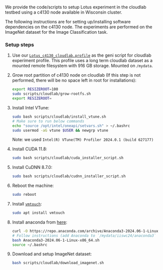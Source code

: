 We provide the code/scripts to setup Lotus experiment in the cloudlab testbed using a c4130 node available in Wisconsin cluster.

The following instructions are for setting up/installing software dependencies on the c4130 node. The experiments are performed on the ImageNet dataset for the Image Classification task.

### Setup steps


1. Use our [`Lotus_c4130_cloudlab.profile`](Lotus_c4130_cloudlab.profile) as the geni script for cloudlab experiment profile. This profile uses a long term cloudlab dataset as a mounted remote filesystem with 916 GB storage. Mounted on `/mydata`.

2. Grow root partition of c4130 node on cloudlab (If this step is not performed, there will be no space left in root for installations):
    ```bash
    export RESIZEROOT=100
    sudo scripts/cloudlab/grow-rootfs.sh
    export RESIZEROOT=
    ```
3. Install Intel VTune:
    ```bash
    sudo bash scripts/cloudlab/install_vtune.sh
    # Make sure to run below commands 
    echo "source /opt/intel/oneapi/setvars.sh" > ~/.bashrc
    sudo usermod -aG vtune $USER && newgrp vtune
    ```
    Note: we used `Intel(R) VTune(TM) Profiler 2024.0.1 (build 627177)`
4. Install CUDA 11.8:
    ```bash
    sudo bash scripts/cloudlab/cuda_installer_script.sh
    ```
5. Install CuDNN 8.7.0:
    ```bash
    sudo bash scripts/cloudlab/cudnn_installer_script.sh
    ```
6. Reboot the machine:
    ```bash
    sudo reboot
    ```
7. Install [`vmtouch`](https://linux.die.net/man/8/vmtouch):
    ```bash
    sudo apt install vmtouch
    ```

8. Install anaconda from [here](https://conda.io/projects/conda/en/latest/user-guide/install/linux.html):
    ```bash
    curl -O https://repo.anaconda.com/archive/Anaconda3-2024.06-1-Linux-x86_64.sh
    # Follow instructions (add Anaconda to `/mydata/iiswc24/anaconda3` when prompted)
    bash Anaconda3-2024.06-1-Linux-x86_64.sh
    source ~/.bashrc
    ```

9. Download and setup ImageNet dataset:
    ```bash
    bash scripts/cloudlab/download_imagenet.sh
    ```